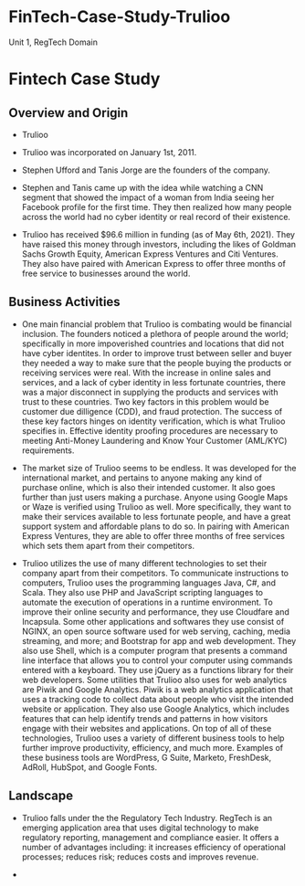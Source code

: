# FinTech-Case-Study-Trulioo
Unit 1, RegTech Domain
# Fintech Case Study

## Overview and Origin

* Trulioo 

* Trulioo was incorporated on January 1st, 2011.

* Stephen Ufford and Tanis Jorge are the founders of the company.

* Stephen and Tanis came up with the idea while watching a CNN segment that showed the impact of a woman from India seeing her Facebook profile for the first time. They then realized how many people across the world had no cyber identity or real record of their existence.

* Trulioo has received $96.6 million in funding (as of May 6th, 2021). They have raised this money through investors, including the likes of Goldman Sachs Growth Equity, American Express Ventures and Citi Ventures. They also have paired with American Express to offer three months of free service to businesses around the world.


## Business Activities

* One main financial problem that Trulioo is combating would be financial inclusion. The founders noticed a plethora of people around the world; specifically in more impoverished countries and locations that did not have cyber identites. In order to improve trust between seller and buyer they needed a way to make sure that the people buying the products or receiving services were real. With the increase in online sales and services, and a lack of cyber identity in less fortunate countries, there was a major disconnect in supplying the products and services with trust to these countries. Two key factors in this problem would be customer due dilligence (CDD), and fraud protection. The success of these key factors hinges on identity verification, which is what Trulioo specifies in. Effective identity proofing procedures are necessary to meeting Anti-Money Laundering and Know Your Customer (AML/KYC) requirements.

* The market size of Trulioo seems to be endless. It was developed for the international market, and pertains to anyone making any kind of purchase online, which is also their intended customer. It also goes further than just users making a purchase. Anyone using Google Maps or Waze is verified using Trulioo as well. More specifically, they want to make their services available to less fortunate people, and have a great support system and affordable plans to do so. In pairing with American Express Ventures, they are able to offer three months of free services which sets them apart from their competitors. 

* Trulioo utilizes the use of many different technologies to set their company apart from their competitors. To communicate instructions to computers, Trulioo uses the programming languages Java, C#, and Scala. They also use PHP and JavaScript scripting languages to automate the execution of operations in a runtime environment. To improve their online security and performance, they use Cloudfare and Incapsula. Some other applications and softwares they use consist of NGINX, an open source software used for web serving, caching, media streaming, and more; and Bootstrap for app and web development. They also use Shell, which is a computer program that presents a command line interface that allows you to control your computer using commands entered with a keyboard. They use jQuery as a functions library for their web developers. Some utilities that Trulioo also uses for web analytics are Piwik and Google Analytics. Piwik is a web analytics application that uses a tracking code to collect data about people who visit the intended website or application. They also use Google Analytics, which includes features that can help identify trends and patterns in how visitors engage with their websites and applications. On top of all of these technologies, Trulioo uses a variety of different business tools to help further improve productivity, efficiency, and much more. Examples of these business tools are WordPress, G Suite, Marketo, FreshDesk, AdRoll, HubSpot, and Google Fonts. 


## Landscape

* Trulioo falls under the the Regulatory Tech Industry. RegTech is an emerging application area that uses digital technology to make regulatory reporting, management and compliance easier. It offers a number of advantages including: it increases efficiency of operational processes; reduces risk; reduces costs and improves revenue.

*
